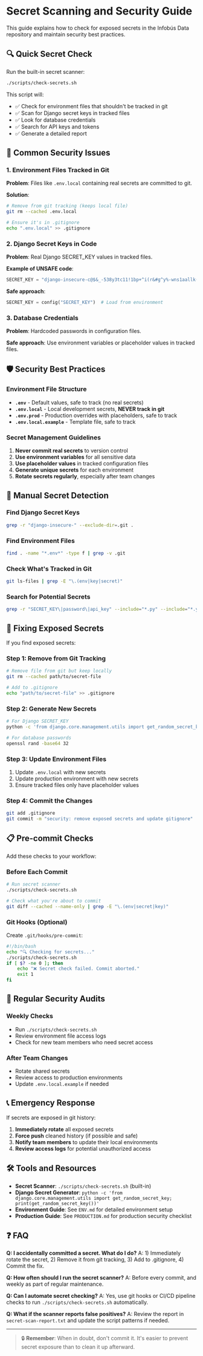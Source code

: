 # Secret Scanning and Security Guide

This guide explains how to check for exposed secrets in the Infobús Data repository and maintain security best practices.

## 🔍 Quick Secret Check

Run the built-in secret scanner:

```bash
./scripts/check-secrets.sh
```

This script will:
- ✅ Check for environment files that shouldn't be tracked in git
- ✅ Scan for Django secret keys in tracked files
- ✅ Look for database credentials
- ✅ Search for API keys and tokens
- ✅ Generate a detailed report

## 🚨 Common Security Issues

### 1. Environment Files Tracked in Git

**Problem**: Files like `.env.local` containing real secrets are committed to git.

**Solution**:
```bash
# Remove from git tracking (keeps local file)
git rm --cached .env.local

# Ensure it's in .gitignore
echo ".env.local" >> .gitignore
```

### 2. Django Secret Keys in Code

**Problem**: Real Django SECRET_KEY values in tracked files.

**Example of UNSAFE code**:
```python
SECRET_KEY = "django-insecure-c@$&_-538y3tc11!1bp+^i(r&#g^y%-wns1aallk(q_or9j6(x"
```

**Safe approach**:
```python
SECRET_KEY = config("SECRET_KEY")  # Load from environment
```

### 3. Database Credentials

**Problem**: Hardcoded passwords in configuration files.

**Safe approach**: Use environment variables or placeholder values in tracked files.

## 🛡️ Security Best Practices

### Environment File Structure

- **`.env`** - Default values, safe to track (no real secrets)
- **`.env.local`** - Local development secrets, **NEVER track in git**
- **`.env.prod`** - Production overrides with placeholders, safe to track
- **`.env.local.example`** - Template file, safe to track

### Secret Management Guidelines

1. **Never commit real secrets** to version control
2. **Use environment variables** for all sensitive data
3. **Use placeholder values** in tracked configuration files
4. **Generate unique secrets** for each environment
5. **Rotate secrets regularly**, especially after team changes

## 🔧 Manual Secret Detection

### Find Django Secret Keys
```bash
grep -r "django-insecure-" --exclude-dir=.git .
```

### Find Environment Files
```bash
find . -name "*.env*" -type f | grep -v .git
```

### Check What's Tracked in Git
```bash
git ls-files | grep -E "\.(env|key|secret)"
```

### Search for Potential Secrets
```bash
grep -r "SECRET_KEY\|password\|api_key" --include="*.py" --include="*.yml" .
```

## 🚀 Fixing Exposed Secrets

If you find exposed secrets:

### Step 1: Remove from Git Tracking
```bash
# Remove file from git but keep locally
git rm --cached path/to/secret-file

# Add to .gitignore
echo "path/to/secret-file" >> .gitignore
```

### Step 2: Generate New Secrets
```bash
# For Django SECRET_KEY
python -c 'from django.core.management.utils import get_random_secret_key; print(get_random_secret_key())'

# For database passwords
openssl rand -base64 32
```

### Step 3: Update Environment Files
1. Update `.env.local` with new secrets
2. Update production environment with new secrets
3. Ensure tracked files only have placeholder values

### Step 4: Commit the Changes
```bash
git add .gitignore
git commit -m "security: remove exposed secrets and update gitignore"
```

## 📋 Pre-commit Checks

Add these checks to your workflow:

### Before Each Commit
```bash
# Run secret scanner
./scripts/check-secrets.sh

# Check what you're about to commit
git diff --cached --name-only | grep -E "\.(env|secret|key)"
```

### Git Hooks (Optional)

Create `.git/hooks/pre-commit`:
```bash
#!/bin/bash
echo "🔍 Checking for secrets..."
./scripts/check-secrets.sh
if [ $? -ne 0 ]; then
    echo "❌ Secret check failed. Commit aborted."
    exit 1
fi
```

## 🔄 Regular Security Audits

### Weekly Checks
- Run `./scripts/check-secrets.sh`
- Review environment file access logs
- Check for new team members who need secret access

### After Team Changes
- Rotate shared secrets
- Review access to production environments
- Update `.env.local.example` if needed

## 📞 Emergency Response

If secrets are exposed in git history:

1. **Immediately rotate** all exposed secrets
2. **Force push** cleaned history (if possible and safe)
3. **Notify team members** to update their local environments
4. **Review access logs** for potential unauthorized access

## 🛠️ Tools and Resources

- **Secret Scanner**: `./scripts/check-secrets.sh` (built-in)
- **Django Secret Generator**: `python -c 'from django.core.management.utils import get_random_secret_key; print(get_random_secret_key())'`
- **Environment Guide**: See `ENV.md` for detailed environment setup
- **Production Guide**: See `PRODUCTION.md` for production security checklist

## ❓ FAQ

**Q: I accidentally committed a secret. What do I do?**
A: 1) Immediately rotate the secret, 2) Remove it from git tracking, 3) Add to .gitignore, 4) Commit the fix.

**Q: How often should I run the secret scanner?**
A: Before every commit, and weekly as part of regular maintenance.

**Q: Can I automate secret checking?**
A: Yes, use git hooks or CI/CD pipeline checks to run `./scripts/check-secrets.sh` automatically.

**Q: What if the scanner reports false positives?**
A: Review the report in `secret-scan-report.txt` and update the script patterns if needed.

---

> 🔒 **Remember**: When in doubt, don't commit it. It's easier to prevent secret exposure than to clean it up afterward.